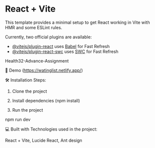 # React + Vite

This template provides a minimal setup to get React working in Vite with HMR and some ESLint rules.

Currently, two official plugins are available:

- [@vitejs/plugin-react](https://github.com/vitejs/vite-plugin-react/blob/main/packages/plugin-react/README.md) uses [Babel](https://babeljs.io/) for Fast Refresh
- [@vitejs/plugin-react-swc](https://github.com/vitejs/vite-plugin-react-swc) uses [SWC](https://swc.rs/) for Fast Refresh

Health32-Advance-Assignment

🚀 Demo
(https://watinglist.netlify.app/)

🛠️ Installation Steps:

1. Clone the project

2. Install dependencies (npm install)

3. Run the project

npm run dev

💻 Built with
Technologies used in the project:

React + Vite,
Lucide React,
Ant design

